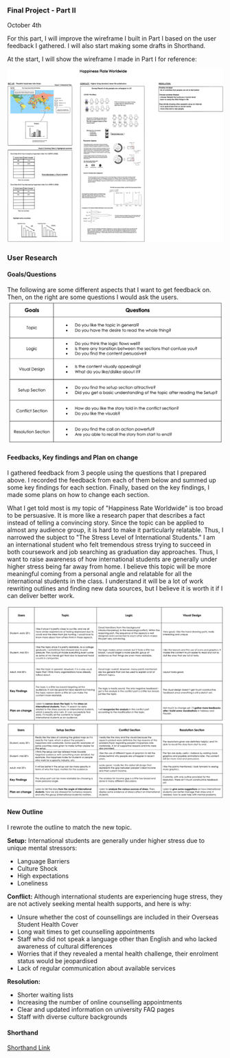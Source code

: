 ### Final Project - Part II

October 4th 

For this part, I will improve the wireframe I built in Part I based on the user feedback I gathered. I will also start making some drafts in Shorthand.

At the start, I will show the wireframe I made in Part I for reference:

![Part 1 Sketch](Pictures/Final-Project-Sketch.png)

### User Research

#### Goals/Questions
The following are some different aspects that I want to get feedback on. Then, on the right are some questions I would ask the users.
<img src="Pictures/Goals&Questions.png" alt="Goals & Questions" width="650"/>

#### Feedbacks, Key findings and Plan on change
I gathered feedback from 3 people using the questions that I prepared above. I recorded the feedback from each of them below and summed up some key findings for each section. Finally, based on the key findings, I made some plans on how to change each section.

What I get told most is my topic of "Happiness Rate Worldwide" is too broad to be persuasive. It is more like a research paper that describes a fact instead of telling a convincing story. Since the topic can be applied to almost any audience group, it is hard to make it particularly relatable. Thus, I narrowed the subject to "The Stress Level of International Students." I am an international student who felt tremendous stress trying to succeed in both coursework and job searching as graduation day approaches. Thus, I want to raise awareness of how international students are generally under higher stress being far away from home. I believe this topic will be more meaningful coming from a personal angle and relatable for all the international students in the class. I understand it will be a lot of work rewriting outlines and finding new data sources, but I believe it is worth it if I can deliver better work.

![Feedbacks](Pictures/Feedback1.png)
![Feedbacks](Pictures/Feedback2.png)

#### New Outline
I rewrote the outline to match the new topic.

**Setup:** International students are generally under higher stress due to unique mental stressors:
- Language Barriers
- Culture Shock
- High expectations
- Loneliness

**Conflict:** Although international students are experiencing huge stress, they are not actively seeking mental health supports, and here is why:
- Unsure whether the cost of counsellings are included in their Overseas Student Health Cover
- Long wait times to get counselling appointments
- Staff who did not speak a language other than English and who lacked awareness of cultural differences
- Worries that if they revealed a mental health challenge, their enrolment status would be jeopardised
- Lack of regular communication about available services

**Resolution:** 
- Shorter waiting lists
- Increasing the number of online counselling appointments
- Clear and updated information on university FAQ pages
- Staff with diverse culture backgrounds 

#### Shorthand
[Shorthand Link](https://preview.shorthand.com/9uBSyThFDIlkvd8c)